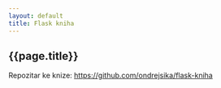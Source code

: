 ```yaml
---
layout: default
title: Flask kniha
---
```



## {{page.title}}

Repozitar ke knize: <https://github.com/ondrejsika/flask-kniha>

